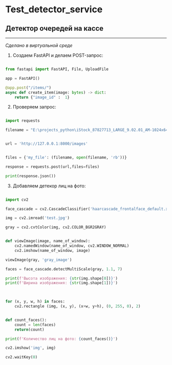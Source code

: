 # Test_detector_service
## Детектор очередей на кассе
____

*Сделано в виртуальной среде*

1. Создаем FastAPI и делаем POST-запрос: 

```python

from fastapi import FastAPI, File, UploadFile

app = FastAPI()

@app.post("/items/")
async def create_item(image: bytes) -> dict:
    return {"image_id" :  1}
```

2. Проверяем запрос:

```python

import requests

filename = "E:\projects_python\iStock_87827713_LARGE_9.02.01_AM-1024x640-696x435.jpg"


url = 'http://127.0.0.1:8000/images'


files = {'my_file': (filename, open(filename, 'rb'))}

response = requests.post(url,files=files)

print(response.json())

```

3. Добавляем детекор лиц на фото:

```python

import cv2

face_cascade = cv2.CascadeClassifier('haarcascade_frontalface_default.xml')

img = cv2.imread('test.jpg')

gray = cv2.cvtColor(img, cv2.COLOR_BGR2GRAY) 


def viewImage(image, name_of_window):
    cv2.namedWindow(name_of_window, cv2.WINDOW_NORMAL)
    cv2.imshow(name_of_window, image)

viewImage(gray, 'gray_image') 

faces = face_cascade.detectMultiScale(gray, 1.1, 7) 

print(f'Высота изображения: {str(img.shape[0])}')
print(f'Ширина изображения: {str(img.shape[1])}')
 


for (x, y, w, h) in faces:
    cv2.rectangle (img, (x, y), (x+w, y+h), (0, 255, 0), 2)


def count_faces():    
    count = len(faces)
    return(count)

print(f'Количество лиц на фото: {count_faces()}')

cv2.imshow('img', img)

cv2.waitKey(0)

```